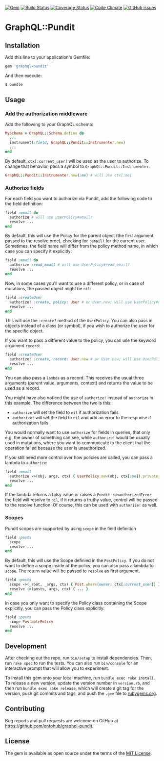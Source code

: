 [![Gem](https://img.shields.io/gem/v/graphql-pundit.svg)](https://rubygems.org/gems/graphql-pundit)
[![Build Status](https://travis-ci.org/ontohub/graphql-pundit.svg?branch=master)](https://travis-ci.org/ontohub/graphql-pundit)
[![Coverage Status](https://codecov.io/gh/ontohub/graphql-pundit/branch/master/graph/badge.svg)](https://codecov.io/gh/ontohub/graphql-pundit)
[![Code Climate](https://codeclimate.com/github/ontohub/graphql-pundit/badges/gpa.svg)](https://codeclimate.com/github/ontohub/graphql-pundit)
[![GitHub issues](https://img.shields.io/github/issues/ontohub/graphql-pundit.svg?maxAge=2592000)](https://waffle.io/ontohub/ontohub-backend?source=ontohub%2Fgraphql-pundit)

# GraphQL::Pundit



## Installation

Add this line to your application's Gemfile:

```ruby
gem 'graphql-pundit'
```

And then execute:

```bash
$ bundle
```

## Usage

### Add the authorization middleware

Add the following to your GraphQL schema:

```ruby
MySchema = GraphQL::Schema.define do
  ...
  instrument(:field, GraphQL::Pundit::Instrumenter.new)
  ...
end
```

By default, `ctx[:current_user]` will be used as the user to authorize. To change that behavior, pass a symbol to `GraphQL::Pundit::Instrumenter`. 

```ruby
GraphQL::Pundit::Instrumenter.new(:me) # will use ctx[:me]
```

### Authorize fields

For each field you want to authorize via Pundit, add the following code to the field definition:

```ruby
field :email do
  authorize # will use UserPolicy#email?
  resolve ...
end
```

By default, this will use the Policy for the parent object (the first argument passed to the resolve proc), checking for `:email?` for the current user. Sometimes, the field name will differ from the policy method name, in which case you can specify it explicitly:

```ruby
field :email do
  authorize :read_email # will use UserPolicy#read_email?
  resolve ...
end
```

Now, in some cases you'll want to use a different policy, or in case of mutations, the passed object might be `nil`:

```ruby
field :createUser
  authorize! :create, policy: User # or User.new; will use UserPolicy#create?
  resolve ...
end
```

This will use the `:create?` method of the `UserPolicy`. You can also pass in objects instead of a class (or symbol), if you wish to authorize the user for the specific object.

If you want to pass a different value to the policy, you can use the keyword argument `record`:

```ruby
field :createUser
  authorize! :create, record: User.new # or User.new; will use UserPolicy#create?
  resolve ...
end
```

You can also pass a `lambda` as a record. This receives the usual three arguments (parent value, arguments, context) and returns the value to be used as a record.

You might have also noticed the use of `authorize!` instead of `authorize` in this example. The difference between the two is this:

- `authorize` will set the field to `nil` if authorization fails
- `authorize!` will set the field to `nil` and add an error to the response if authorization fails

You would normally want to use `authorize` for fields in queries, that only e.g. the owner of something can see, while `authorize!` would be usually used in mutations, where you want to communicate to the client that the operation failed because the user is unauthorized.

If you still need more control over how policies are called, you can pass a lambda to `authorize`:

```ruby
field :email
  authorize ->(obj, args, ctx) { UserPolicy.new(obj, ctx[:me]).private_data?(:email) }
  resolve ...
end
```

If the lambda returns a falsy value or raises a `Pundit::UnauthorizedError` the field will resolve to `nil`, if it returns a truthy value, control will be passed to the resolve function. Of course, this can be used with `authorize!` as well.

### Scopes

Pundit scopes are supported by using `scope` in the field definition

```ruby
field :posts
  scope
  resolve ...
end
```

By default, this will use the Scope definied in the `PostPolicy`. If you do not want to define a scope inside of the policy, you can also pass a lambda to `scope`. The return value will be passed to `resolve` as first argument.

```ruby
field :posts
  scope ->(_root, _args, ctx) { Post.where(owner: ctx[:current_user]) }
  resolve ->(posts, args, ctx) { ... }
end
```

In case you only want to specify the Policy class containing the Scope explicitly, you can pass the Policy class explicitly:

```ruby
field :posts
  scope PostablePolicy
  resolve ...
end
```

## Development

After checking out the repo, run `bin/setup` to install dependencies. Then, run `rake spec` to run the tests. You can also run `bin/console` for an interactive prompt that will allow you to experiment.

To install this gem onto your local machine, run `bundle exec rake install`. To release a new version, update the version number in `version.rb`, and then run `bundle exec rake release`, which will create a git tag for the version, push git commits and tags, and push the `.gem` file to [rubygems.org](https://rubygems.org).

## Contributing

Bug reports and pull requests are welcome on GitHub at https://github.com/ontohub/graphql-pundit.


## License

The gem is available as open source under the terms of the [MIT License](http://opensource.org/licenses/MIT).

